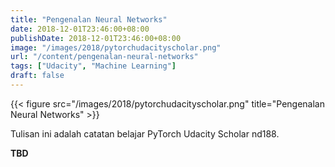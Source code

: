 ```yaml
---
title: "Pengenalan Neural Networks"
date: 2018-12-01T23:46:00+08:00
publishDate: 2018-12-01T23:46:00+08:00
image: "/images/2018/pytorchudacityscholar.png"
url: "/content/pengenalan-neural-networks"
tags: ["Udacity", "Machine Learning"]
draft: false
---
```


{{< figure src="/images/2018/pytorchudacityscholar.png" title="Pengenalan Neural Networks" >}}

Tulisan ini adalah catatan belajar PyTorch Udacity Scholar nd188.

**TBD**
